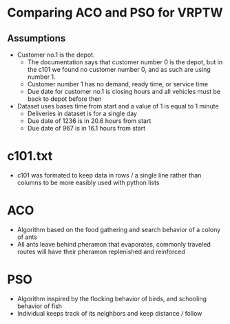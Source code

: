 # Comparing ACO and PSO for VRPTW

## Assumptions
- Customer no.1 is the depot.
  - The documentation says that customer number 0 is the depot, but in the c101 we found no customer number 0, and as such are using number 1.
  - Customer number 1 has no demand, ready time, or service time
  - Due date for customer no.1 is closing hours and all vehicles must be back to depot before then
- Dataset uses bases time from start and a value of 1 is equal to 1 minute
  - Deliveries in dataset is for a single day
  - Due date of 1236 is in 20.6 hours from start
  - Due date of 967 is in 16.1 hours from start

# c101.txt
- c101 was formated to keep data in rows / a single line rather than columns to be more easibly used with python lists

# ACO
- Algorithm based on the food gathering and search behavior of a colony of ants
- All ants leave behind pheramon that evaporates, commonly traveled routes will have their pheramon replenished and reinforced

# PSO
- Algorithm inspired by the flocking behavior of birds, and schooling behavior of fish
- Individual keeps track of its neighbors and keep distance / follow
